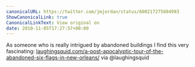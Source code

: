 ```yaml
---
canonicalURL: https://twitter.com/jmjordan/status/600217275604993
ShowCanonicalLink: true
CanonicalLinkText: View original on
date: 2010-11-05T17:27:57+00:00
---
```

As someone who is really intrigued by abandoned buildings I find this very fascinating: [laughingsquid.com/a-post-apocalyptic-tour-of-the-abandoned-six-flags-in-new-orleans/](http://laughingsquid.com/a-post-apocalyptic-tour-of-the-abandoned-six-flags-in-new-orleans/) via @laughingsquid
